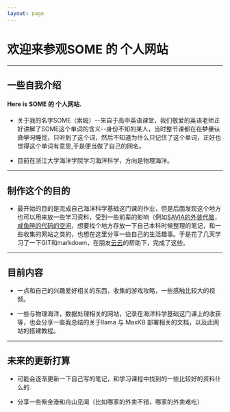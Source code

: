 ```yaml
---
layout: page
---
```


# 欢迎来参观**SOME 的 个人网站**

---
## 一些自我介绍


#### Here is SOME 的 个人网站.

- 关于我的名字SOME（索姆）--来自于高中英语课堂，我们敬爱的英语老师正好讲解了SOME这个单词的含义--身份不知的某人，当时整节课都在~~在梦里认真学习~~睡觉，只听到了这个词，然后不知道为什么只记住了这个单词，正好也觉得这个单词有意思,于是便当做了自己的网名。

- 目前在浙江大学海洋学院学习海洋科学，方向是物理海洋。

---

## 制作这个的目的


- 最开始的目的是完成自己海洋科学基础这门课的作业，但是后面发现这个地方也可以用来放一些学习资料，受到一些前辈的影响（例如[SAVIA的外装代脑](https://savia7582.github.io/Exterior/)，[咸鱼暄的代码的空间](https://xuan-insr.github.io/)，想要找个地方存放一下自己本科时候整理的笔记，和一些收集的网站之类的，也想在这里分享一些自己的生活趣事。于是花了几天学习了一下GIT和markdown，在朋友[云云](https://github.com/aminoacid20)的帮助下，完成了这些。



----

## 目前内容
- 一点和自己的兴趣爱好相关的东西，收集的游戏攻略，一些感触比较大的视频。  

- 一些与物理海洋，数据处理相关的网站，记录在海洋科学基础这门课上的收获等，也会分享一些我总结的关于llama 与 MaxKB 部署相关的文档，以及此网站的搭建教程。

----

## 未来的更新打算

- 可能会逐渐更新一下自己写的笔记，和学习课程中找到的一些比较好的资料什么的.

- 分享一些紫金港和舟山见闻（比如哪家的外卖不错，哪家的外卖难吃）




